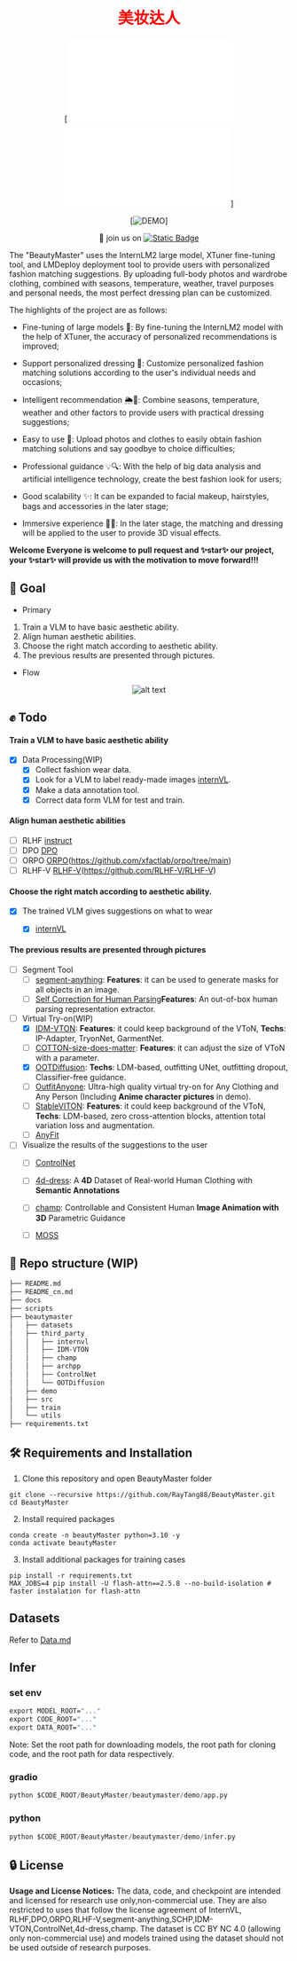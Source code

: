 <div align="center">

  <h1 style="color: #FF0000;"> 美妆达人</h1>
  
  [![中文](README.md) ![English](README_en.md)]

  [![DEMO](https://openxlab.org.cn/apps/detail/raytang88/BeautyMaster-OpenXLab)]

  👋 join us on [![Static Badge](https://img.shields.io/badge/-grey?style=social&logo=wechat&label=WeChat)](./assets/wechat.jpg)
</div>

The "BeautyMaster" uses the InternLM2 large model, XTuner fine-tuning tool, and LMDeploy deployment tool to provide users with personalized fashion matching suggestions. By uploading full-body photos and wardrobe clothing, combined with seasons, temperature, weather, travel purposes and personal needs, the most perfect dressing plan can be customized.

The highlights of the project are as follows:

- Fine-tuning of large models 🔧: By fine-tuning the InternLM2 model with the help of XTuner, the accuracy of personalized recommendations is improved;

- Support personalized dressing 👗: Customize personalized fashion matching solutions according to the user's individual needs and occasions;

- Intelligent recommendation 🌦️📅: Combine seasons, temperature, weather and other factors to provide users with practical dressing suggestions;

- Easy to use 📸: Upload photos and clothes to easily obtain fashion matching solutions and say goodbye to choice difficulties;

- Professional guidance 💡🔍: With the help of big data analysis and artificial intelligence technology, create the best fashion look for users;

- Good scalability ✨: It can be expanded to facial makeup, hairstyles, bags and accessories in the later stage;

- Immersive experience 🎨🌟: In the later stage, the matching and dressing will be applied to the user to provide 3D visual effects.

**Welcome Everyone is welcome to pull request and ✨star✨ our project, your ✨star✨ will provide us with the motivation to move forward!!!**


## 💪 Goal

- Primary
1. Train a VLM to have basic aesthetic ability.
2. Align human aesthetic abilities.
3. Choose the right match according to aesthetic ability.
4. The previous results are presented through pictures.

- Flow

<p align="center">
    <img src="./assets/BeautyMaster_en.png" alt="alt text">
</p>



## ✊ Todo

#### Train a VLM to have basic aesthetic ability
- [x] Data Processing(WIP)
  - [x] Collect fashion wear data.
  - [x] Look for a VLM to label ready-made images [internVL](https://internvl.opengvlab.com/).
  - [x] Make a data annotation tool.
  - [x] Correct data form VLM for test and train.

#### Align human aesthetic abilities

- [ ] RLHF [instruct](https://arxiv.org/pdf/2203.02155.pdf)
- [ ] DPO [DPO](https://arxiv.org/abs/2305.18290)
- [ ] ORPO [ORPO](https://arxiv.org/abs/2403.07691)(https://github.com/xfactlab/orpo/tree/main)
- [ ] RLHF-V [RLHF-V](https://arxiv.org/abs/2312.00849)(https://github.com/RLHF-V/RLHF-V)

#### Choose the right match according to aesthetic ability.
- [x] The trained VLM gives suggestions on what to wear
  - [x] [internVL](https://internvl.opengvlab.com/)


#### The previous results are presented through pictures

- [ ] Segment Tool
  - [ ] [segment-anything](https://github.com/facebookresearch/segment-anything): **Features**: it can be used to generate masks for all objects in an image.
  - [ ] [Self Correction for Human Parsing](https://github.com/TannedCung/SCHP)**Features**: An out-of-box human parsing representation extractor.
- [ ] Virtual Try-on(WIP)
  - [x] [IDM-VTON](https://github.com/yisol/IDM-VTON): **Features**: it could keep background of the VToN, **Techs**: IP-Adapter, TryonNet, GarmentNet.
  - [ ] [COTTON-size-does-matter](https://github.com/cotton6/COTTON-size-does-matter): **Features**: it can adjust the size of VToN with a parameter.
  - [x] [OOTDiffusion](https://github.com/levihsu/OOTDiffusion): **Techs**: LDM-based, outfitting UNet, outfitting dropout, Classifier-free guidance.
  - [ ] [OutfitAnyone](https://github.com/HumanAIGC/OutfitAnyone): Ultra-high quality virtual try-on for Any Clothing and Any Person (Including **Anime character pictures** in demo).
  - [ ] [StableVITON](https://github.com/rlawjdghek/StableVITON): **Features**: it could keep background of the VToN, **Techs**: LDM-based, zero cross-attention blocks, attention total variation loss and augmentation.
  - [ ] [AnyFit](https://colorful-liyu.github.io/anyfit-page/)

- [ ] Visualize the results of the suggestions to the user
  - [ ] [ControlNet](https://github.com/lllyasviel/ControlNet)
  - [ ] [4d-dress](https://github.com/eth-ait/4d-dress): A **4D** Dataset of Real-world Human Clothing with **Semantic Annotations**
  - [ ] [champ](https://github.com/fudan-generative-vision/champ): Controllable and Consistent Human **Image Animation with 3D** Parametric Guidance
  - [ ] [MOSS](https://github.com/3DHumanRehab/MOSS)


## 📂 Repo structure (WIP)

```Bash
├── README.md
├── README_cn.md
├── docs
├── scripts
├── beautymaster
│   ├── datasets
│   ├── third_party
│   │   ├── internvl
│   │   ├── IDM-VTON                     
│   │   ├── champ
│   │   ├── archpp
│   │   ├── ControlNet
│   │   └── OOTDiffusion
│   ├── demo
│   ├── src
│   ├── train     
│   └── utils
├── requirements.txt
```

## 🛠️ Requirements and Installation

1. Clone this repository and open BeautyMaster folder
```
git clone --recursive https://github.com/RayTang88/BeautyMaster.git
cd BeautyMaster
```
2. Install required packages
```
conda create -n beautyMaster python=3.10 -y
conda activate beautyMaster

```
3. Install additional packages for training cases
```
pip install -r requirements.txt
MAX_JOBS=4 pip install -U flash-attn==2.5.8 --no-build-isolation # faster instalation for flash-attn
```


## Datasets
Refer to [Data.md](docs/Data.md)


## Infer
### set env
```cmd
export MODEL_ROOT="..."
export CODE_ROOT="..."
export DATA_ROOT="..."
```

Note: Set the root path for downloading models, the root path for cloning code, and the root path for data respectively.

### gradio
```Python
python $CODE_ROOT/BeautyMaster/beautymaster/demo/app.py
```

### python
```Python
python $CODE_ROOT/BeautyMaster/beautymaster/demo/infer.py
```


## 🔒 License
**Usage and License Notices:** The data, code, and checkpoint are intended and licensed for research use only,non-commercial use. They are also restricted to uses that follow the license agreement of InternVL, RLHF,DPO,ORPO,RLHF-V,segment-anything,SCHP,IDM-VTON,ControlNet,4d-dress,champ. The dataset is CC BY NC 4.0 (allowing only non-commercial use) and models trained using the dataset should not be used outside of research purposes.

